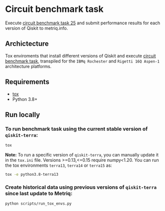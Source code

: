 # Circuit benchmark task

Execute [circuit benchmark task 25](https://metriq.info/Task/25) and submit performance results for each version of Qiskit to metriq.info.

## Archictecture

Tox enviroments that install different versions of Qiskit and execute [circuit benchmark task](https://github.com/qiskit-community/submit-metriq/blob/main/scripts/circuit_depth_and_gate_count.py), transpiled for the `IBMq Rochester` and `Rigetti 16Q Aspen-1` architecture platforms.

## Requirements
* [tox](https://pypi.org/project/tox/)
* Python 3.8+


## Run locally
### To run benchmark task using the current stable version of `qiskit-terra`:
```bash
tox
```
**Note:**
To run a specific version of `qiskit-terra`, you can manually update it in the `tox.ini` file.
Versions >=0.13,<=0.15 require numpy<1.20. You can run the tox environments `terra13`, `terra14` or `terra15` as:
```bash
tox -e python3.8-terra13
```

### Create historical data using previous versions of  `qiskit-terra` since last update to Metriq:

```bash
python scripts/run_tox_envs.py
```
